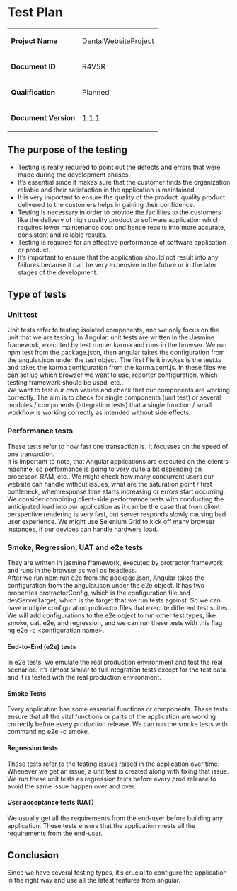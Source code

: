 # Test Plan

<table>
  <tr>
    <td><b><p>Project Name</p></b></td>
    <td><p>DentalWebsiteProject</p></td>
  </tr>
  <tr>
    <td><b><p>Document ID</p></b></td>
    <td><p>R4V5R</p>
  </tr>
    <td><b><p>Qualification</p></b></td>
  <td><p>Planned</p></td>
  </tr>
  <tr>
    <td><b><p>Document Version</p></b></td>
  <td><p>1.1.1</p></td>
  </tr>
</table>

## The purpose of the testing

* Testing is really required to point out the defects and errors that were made during the development phases.
* It’s essential since it makes sure that the customer finds the organization reliable and their satisfaction in the application is maintained.
* It is very important to ensure the quality of the product. quality product delivered to the customers helps in gaining their confidence.
* Testing is necessary in order to provide the facilities to the customers like the delivery of high quality product or software application which requires lower maintenance cost and hence results into more accurate, consistent and reliable results.
* Testing is required for an effective performance of software application or product.
* It’s important to ensure that the application should not result into any failures because it can be very expensive in the future or in the later stages of the development.

## Type of tests

### Unit test
Unit tests refer to testing isolated components, and we only focus on the unit that we are testing. In Angular, unit tests are written in the Jasmine framework, executed by test runner karma and runs in the browser. We run npm test from the package.json, then angular takes the configuration from the angular.json under the test object. The first file it invokes is the test.ts and takes the karma configuration from the karma.conf.js. In these files we can set up which browser we want to use, reporter configuration, which testing framework should be used, etc..  
We want to test our own values and check that our components are working correctly. The aim is to check for single components (unit test) or several modules / components (integration tests) that a single function / small workflow is working correctly as intended without side effects.

### Performance tests
These tests refer to how fast one transaction is. It focusses on the speed of one transaction.  
It is important to note, that  Angular applications are executed on the client's machine, so performance is going to very quite a bit depending on processor, RAM, etc.. We might check how many concurrent users our website can handle without issues, what are the saturation point / first bottleneck, when response time starts increasing or errors start occurring. We consider combining client-side performance tests with conducting the anticipated load into our application as it can be the case that from client perspective rendering is very fast, but server responds slowly causing bad user experience. We might use Selenium Grid to kick off many browser instances, if our devices can handle hardwere load.

### Smoke, Regression, UAT and e2e tests
They are written in jasmine framework, executed by protractor framework and runs in the browser as well as headless.  
After we run npm run e2e from the package.json, Angular takes the configuration from the angular.json under the e2e object. It has two properties protractorConfig, which is the configuration file and devServerTarget, which is the target that we run tests against. So we can have multiple configuration protractor files that execute different test suites. We will add configurations to the e2e object to run other test types, like smoke, uat, e2e, and regression, and we can run these tests with this flag ng e2e -c \<configuration name>. 

#### End-to-End (e2e) tests
In e2e tests, we emulate the real production environment and test the real scenarios. It’s almost similar to full integration tests except for the test data and it is tested with the real production environment.

#### Smoke Tests
Every application has some essential functions or components. These tests ensure that all the vital functions or parts of the application are working correctly before every production release. We can run the smoke tests with command ng e2e -c smoke.

#### Regression tests
These tests refer to the testing issues raised in the application over time. Whenever we get an issue, a unit test is created along with fixing that issue. We run these unit tests as regression tests before every prod release to avoid the same issue happen over and over.

#### User acceptance tests (UAT)
We usually get all the requirements from the end-user before building any application. These tests ensure that the application meets all the requirements from the end-user.

## Conclusion
Since we have several testing types, it’s crucial to configure the application in the right way and use all the latest features from angular. 








